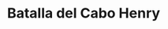 ﻿---
title: "Batalla del Cabo Henry"
permalink: periodes_720.html
layout: periode
dataInici: 1781-05-16
sidebar: periodes
pares:
  - id: 673
    title: "Campaña de Yorktown"
    dataInici: "(1781-06)"
    dataFi: "(1781-10)"

fills:
jocsPrincipals:
jocsEscenaris:
jocsEpoca:
  - title: "Flying Colors"
    bggId: 8730
    escenari: "Cape Henry"
    dataInici: 
    dataFi: 

jocsEpocaEscenaris:
---
